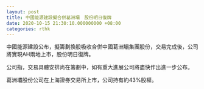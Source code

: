 ```yaml
---
layout: post
title: 中國能源建設擬合併葛洲壩　股份明日復牌
date: 2020-10-15 21:30:10.000000000 +08:00
categories: rthk
---
```


中國能源建設公布，擬籌劃換股吸收合併中國葛洲壩集團股份，交易完成後，公司將實現AH兩地上市，股份明日復牌。

公司指，交易具體安排尚在籌劃中，如有重大進展公司將盡快作出進一步公布。

葛洲壩股份公司在上海證券交易所上市，公司持有約43%股權。
